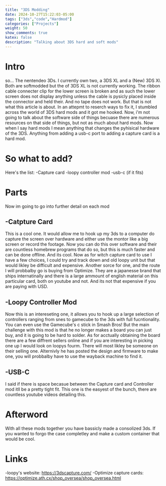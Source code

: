 ```yaml
---
title: "3DS Modding"
date: 2024-10-27T15:22:03-05:00
tags: ["3ds","code","Hardmod"]
categories: ["Projects"]
weight: 50
show_comments: true
katex: false
description: "Talking about 3DS hard and soft mods"
---
```

# Intro
so... The nentendeo 3Ds. I currently own two, a 3DS XL and a (New) 3DS Xl. Both are softmodded but the of 3DS XL is not currently working. The ribbon cable connecter clip for the lower screen is broken and as such the lower screen does not display anything unless the cable is pysicly placed inside the connector and held their. And no tape does not work. But that is not what this article is about. In an attepmt to reserch ways to fix it, I stumbled across the world of 3DS hard mods and it got me hooked. Now, i'm not going to talk about the software side of things becuase there are numerous resources on that side of things, but not as much about hard mods. Now when I say hard mods I mean anything that changes the pyhisical hardware of the 3DS. Anything from adding a usb-c port to adding a capture card is a hard mod. 

# So what to add?
Here's the list:
-Capture card
-loopy controller mod
-usb-c (if it fits)

# Parts
Now im going to go into further detail on each mod

## -Catpture Card
This is a cool one. It would allow me to hook up my 3ds to a computer do capture the screen over hardware and either use the montor like a big screen or record the footage. Now you can do this over software and their are countless homebrew programs that do so, but this is much faster and can be done offline. And its cool. Now as for witch capture card to use I have a few choices, I could try and track down and old loopy unit but that would likley be difficult and expensive. Another sorce for one, and the route I will probbalby go is buying from Optimize. They are a japanesse brand that ships internatinally and there is a large ammount of english material on this particular card, both on youtube and not. And its not that expensive if you are paying with USD.

## -Loopy Controller Mod
Now this is an intereseting one, it allows you to hook up a large selection of controllers ranging from snes to gamecube to the 3ds with full fucntionality. You can even use the Gamecube's c stick in Smash Bros! But the main challenge with this mod is that he no longer makes a board you can just buy, and it is going to be hard to solder. As for acctually obtaining the board there are a few diffrent sellers online and if you are interesting in picking one up I would look on loopys fourm. There will most likley be someone on their selling one. Alternivly he has posted the design and firmware to make one, you will probbalby have to use the wayback machine to find it. 

## -USB-C 
I said if there is space becasue between the Capture card and Controller mod itll be a pretty tight fit. This one is the easyest of the bunch, there are countless youtube videos detailing this. 

# Afterword
With all these mods together you have bassicly made a consolized 3ds. If you wanted to forgo the case completley and make a custom container that would be cool.  
# Links
-loopy's website: https://3dscapture.com/
-Optimize capture cards: https://optimize.ath.cx/shop_oversea/shop_oversea.html
